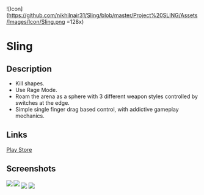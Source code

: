 ![Icon](https://github.com/nikhilnair31/Sling/blob/master/Project%20SLING/Assets/Images/Icon/Sling.png =128x)

# Sling

## Description

* Kill shapes.
* Use Rage Mode.
* Roam the arena as a sphere with 3 different weapon styles controlled by switches at the edge.
* Simple single finger drag based control, with addictive gameplay mechanics.

## Links

[Play Store](https://play.google.com/store/apps/details?id=com.N2.Sling)

## Screenshots

<img align="left" src="https://lh3.googleusercontent.com/8K9V35-QHznqrI8gUgnFbtwEy51INZ6b20v5V0xzbhVwVMwYmEqHY9ZbAyX5PE3Xkw=w1536-h723-rw">

<img align="middle" src="https://lh3.googleusercontent.com/LCcXy76mhp8elRFxapSzCLrVecghuvtE0TWa4M4f5gUjqZm3WrupoJWJ6MMYzmDVfg=w1536-h723-rw">

<img align="left" src="https://lh3.googleusercontent.com/GQGGZNfrM6qOCuJoktS_LfXP7c2tgCcDIUKBPdam1BxI0gNOqu43zVahkN9lxK8zgNc=w1536-h723-rw">

<img align="middle" src="https://lh3.googleusercontent.com/sYo6kn_ScX--0YgAd2GE6riOpUN7_QjGJ6vUVcCkKVfr2bV3zH9msZGo9Rpu-T_lGw=w1536-h723-rw">
